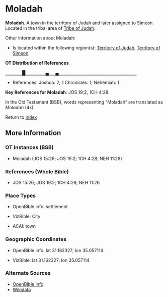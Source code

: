 # Moladah
**Moladah**. 
A town in the territory of Judah and later assigned to Simeon. 
Located in the tribal area of [Tribe of Judah](../../../groups/md/acai/Judah.md). 




Other information about Moladah:


* Is located within the following region(s): 
[Territory of Judah](TerritoryOfJudah.md), [Territory of Simeon](TerritoryOfSimeon.md). 


**OT Distribution of References**

▁▁▁▁▁█▁▁▁▁▁▁▄▁▁▄▁▁▁▁▁▁▁▁▁▁▁▁▁▁▁▁▁▁▁▁▁▁▁
* References: Joshua: 2; 1 Chronicles: 1; Nehemiah: 1



**Key References for Moladah**: 
JOS 19:2, 1CH 4:28. 


In the Old Testament (BSB), words representing “Moladah” are translated as 
*Moladah* (4x). 




Return to [Index](00-Index.md)

## More Information

### OT Instances (BSB)

* Moladah (JOS 15:26; JOS 19:2; 1CH 4:28; NEH 11:26)



### References (Whole Bible)

* JOS 15:26; JOS 19:2; 1CH 4:28; NEH 11:26


### Place Types

* OpenBible.info: settlement

* VizBible: City

* ACAI: town



### Geographic Coordinates

* OpenBible.info: lat 31.162327; lon 35.057114

* VizBible: lat 31.162327; lon 35.057114



### Alternate Sources

* [OpenBible.info](https://www.openbible.info/geo/ancient/a03a5d0)
* [Wikidata](http://www.wikidata.org/entity/Q6895634)



